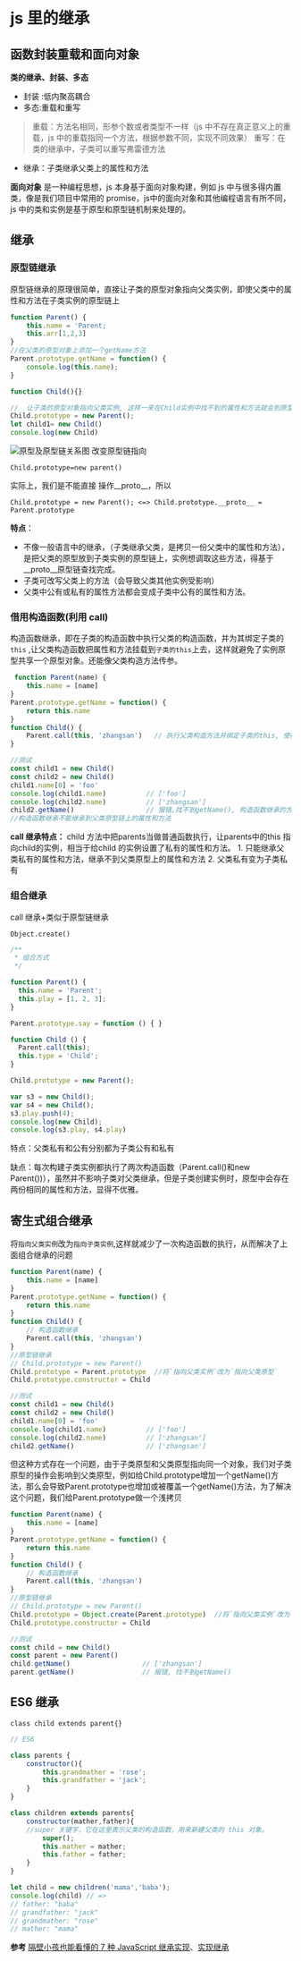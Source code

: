 # js 里的继承

## 函数封装重载和面向对象

**类的继承、封装、多态**
- 封装 :低内聚高耦合
- 多态:重载和重写
>重载：方法名相同，形参个数或者类型不一样（js 中不存在真正意义上的重载，js 中的重载指同一个方法，根据参数不同，实现不同效果）
>重写：在类的继承中，子类可以重写弗雷德方法
- 继承：子类继承父类上的属性和方法

**面向对象**
是一种编程思想，js 本身基于面向对象构建，例如 js 中与很多得内置类，像是我们项目中常用的 promise，js中的面向对象和其他编程语言有所不同，js 中的类和实例是基于原型和原型链机制来处理的。

## 继承

### 原型链继承
原型链继承的原理很简单，直接让子类的原型对象指向父类实例，即使父类中的属性和方法在子类实例的原型链上
```js
function Parent() {
    this.name = 'Parent;
    this.arr[1,2,3]
}
//在父类的原型对象上添加一个getName方法
Parent.prototype.getName = function() {
    console.log(this.name);
}

function Child(){}

//  让子类的原型对象指向父类实例, 这样一来在Child实例中找不到的属性和方法就会到原型对象(父类实例)上寻找
Child.prototype = new Parent();
let child1= new Child() 
console.log(new Child)
```
![原型及原型链关系图](https://i.loli.net/2019/07/24/5d37cfe39a31b43977.png)
改变原型链指向

```Child.prototype=new parent()```

实际上，我们是不能直接 操作__proto__，所以

```Child.prototype = new Parent(); <=> Child.prototype.__proto__ = Parent.prototype```

**特点**： 
- 不像一般语言中的继承，（子类继承父类，是拷贝一份父类中的属性和方法），是把父类的原型放到子类实例的原型链上，实例想调取这些方法，得基于__proto__原型链查找完成。
- 子类可改写父类上的方法（会导致父类其他实例受影响）
- 父类中公有或私有的属性方法都会变成子类中公有的属性和方法。

### 借用构造函数(利用 call)
构造函数继承，即在子类的构造函数中执行父类的构造函数，并为其绑定子类的 ```this``` ,让父类构造函数把属性和方法挂载到```子类的this```上去，这样就避免了实例原型共享一个原型对象。还能像父类构造方法传参。
```js
 function Parent(name) {
    this.name = [name]
}
Parent.prototype.getName = function() {
    return this.name
}
function Child() {
    Parent.call(this, 'zhangsan')   // 执行父类构造方法并绑定子类的this, 使得父类中的属性能够赋到子类的this上
}

//测试
const child1 = new Child()
const child2 = new Child()
child1.name[0] = 'foo'
console.log(child1.name)          // ['foo']
console.log(child2.name)          // ['zhangsan']
child2.getName()                  // 报错,找不到getName(), 构造函数继承的方式继承不到父类原型上的属性和方法
//构造函数继承不能继承到父类原型链上的属性和方法
```

**call 继承特点：**
child 方法中把parents当做普通函数执行，让parents中的this 指向child的实例，相当于给child 的实例设置了私有的属性和方法。
    1. 只能继承父类私有的属性和方法，继承不到父类原型上的属性和方法
    2. 父类私有变为子类私有

### 组合继承
call 继承+类似于原型链继承

```Object.create()```

```js
/**
 * 组合方式
 */

function Parent() {
  this.name = 'Parent';
  this.play = [1, 2, 3];
}

Parent.prototype.say = function () { }

function Child () {
  Parent.call(this);
  this.type = 'Child';
}

Child.prototype = new Parent();

var s3 = new Child();
var s4 = new Child();
s3.play.push(4);
console.log(new Child);
console.log(s3.play, s4.play)
```

特点：父类私有和公有分别都为子类公有和私有

缺点：每次构建子类实例都执行了两次构造函数（Parent.call()和new Parent())），虽然并不影响子类对父类继承，但是子类创建实例时，原型中会存在两份相同的属性和方法，显得不优雅。

## 寄生式组合继承
将```指向父类实例```改为```指向子类实例```,这样就减少了一次构造函数的执行，从而解决了上面组合继承的问题

```js
function Parent(name) {
    this.name = [name]
}
Parent.prototype.getName = function() {
    return this.name
}
function Child() {
    // 构造函数继承
    Parent.call(this, 'zhangsan') 
}
//原型链继承
// Child.prototype = new Parent()
Child.prototype = Parent.prototype  //将`指向父类实例`改为`指向父类原型`
Child.prototype.constructor = Child

//测试
const child1 = new Child()
const child2 = new Child()
child1.name[0] = 'foo'
console.log(child1.name)          // ['foo']
console.log(child2.name)          // ['zhangsan']
child2.getName()                  // ['zhangsan']
```
但这种方式存在一个问题，由于子类原型和父类原型指向同一个对象，我们对子类原型的操作会影响到父类原型，例如给Child.prototype增加一个getName()方法，那么会导致Parent.prototype也增加或被覆盖一个getName()方法，为了解决这个问题，我们给Parent.prototype做一个浅拷贝

```js
function Parent(name) {
    this.name = [name]
}
Parent.prototype.getName = function() {
    return this.name
}
function Child() {
    // 构造函数继承
    Parent.call(this, 'zhangsan') 
}
//原型链继承
// Child.prototype = new Parent()
Child.prototype = Object.create(Parent.prototype)  //将`指向父类实例`改为`指向父类原型`
Child.prototype.constructor = Child

//测试
const child = new Child()
const parent = new Parent()
child.getName()                  // ['zhangsan']
parent.getName()                 // 报错, 找不到getName()
```

## ES6 继承
```class child extends parent{}```
```js
// ES6 

class parents {
    constructor(){
        this.grandmather = 'rose';
        this.grandfather = 'jack';
    }
}

class children extends parents{
    constructor(mather,father){
    //super 关键字，它在这里表示父类的构造函数，用来新建父类的 this 对象。
        super();
        this.mather = mather;
        this.father = father;
    }
}

let child = new children('mama','baba');
console.log(child) // =>
// father: "baba"
// grandfather: "jack"
// grandmather: "rose"
// mather: "mama"
```
**参考**
[隔壁小孩也能看懂的 7 种 JavaScript 继承实现](https://juejin.im/post/5ceb468af265da1bd1463585)、[实现继承](https://juejin.im/post/5e8b261ae51d4546c0382ab4#heading-12)

<Vssue/>